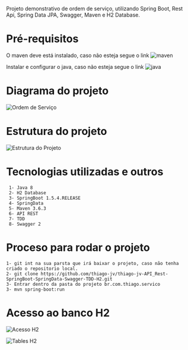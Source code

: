 Projeto demonstrativo de ordem de serviço, utilizando Spring Boot, Rest Api, Spring Data JPA, Swagger, Maven e H2 Database.


# Pré-requisitos

O maven deve está instalado, caso não esteja segue o link ![maven](https://dicasdejava.com.br/como-instalar-o-maven-no-windows/)

Instalar e configurar o java, caso não esteja segue o link ![java](https://medium.com/beelabacademy/configurando-vari%C3%A1veis-de-ambiente-java-home-e-maven-home-no-windows-e-unix-d9461f783c26)


# Diagrama do projeto

![Ordem de Serviço](https://github.com/thiago-jv/thiago-jv-API_Rest-SpringBoot-SpringData-Swagger-TDD-H2/blob/main/Ordem%20de%20Servi%C3%A7o.png)


# Estrutura do projeto

![Estrutura do Projeto](https://github.com/thiago-jv/thiago-jv-API_Rest-SpringBoot-SpringData-Swagger-TDD-H2/blob/main/Estrutura%20do%20projeto.png)


# Tecnologias utilizadas e outros
```
 1- Java 8
 2- H2 Database
 3- SpringBoot 1.5.4.RELEASE
 4- SpringData 
 5- Maven 3.6.3
 6- API REST
 7- TDD
 8- Swagger 2
```

# Proceso para rodar o projeto
```
1- git int na sua parsta que irá baixar o projeto, caso não tenha criado o repositorio local.
2- git clone https://github.com/thiago-jv/thiago-jv-API_Rest-SpringBoot-SpringData-Swagger-TDD-H2.git
3- Entrar dentro da pasta do projeto br.com.thiago.servico
3- mvn spring-boot:run
```

# Acesso ao banco H2

![Acesso H2](https://github.com/thiago-jv/thiago-jv-API_Rest-SpringBoot-SpringData-Swagger-TDD-H2/blob/main/H2-Home.png)

![Tables H2](https://github.com/thiago-jv/thiago-jv-API_Rest-SpringBoot-SpringData-Swagger-TDD-H2/blob/main/H2-tables.png)



